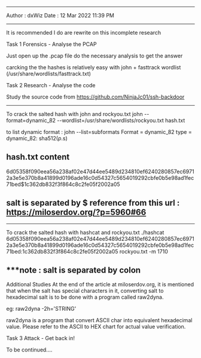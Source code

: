 ****************

Author : dxWiz
Date : 12 Mar 2022 11:39 PM


**************


It is recommended I do are rewrite on this incomplete research


Task 1 Forensics - Analyse the PCAP 

Just open up the .pcap file do the necessary analysis to get the answer

carcking the the hashes is relatively easy with john + fasttrack wordlist (/usr/share/wordlists/fasttrack.txt)


Task 2 Research - Analyse the code 

Study the source code from https://github.com/NinjaJc01/ssh-backdoor


--------------------------------------------------------
To crack the salted hash with john and rockyou.txt
john --format=dynamic_82 --wordlist=/usr/share/wordlists/rockyou.txt hash.txt 


to list dynamic format : john --list=subformats
Format = dynamic_82  type = dynamic_82: sha512($p.$s)


hash.txt content
----------------
6d05358f090eea56a238af02e47d44ee5489d234810ef6240280857ec69712a3e5e370b8a41899d0196ade16c0d54327c5654019292cbfe0b5e98ad1fec71bed$1c362db832f3f864c8c2fe05f2002a05

salt is separated by $ reference from this url : https://miloserdov.org/?p=5960#66
---------------------------------------------------------

---------------------------------------------------------
To crack the salted hash with hashcat and rockyou.txt
./hashcat 6d05358f090eea56a238af02e47d44ee5489d234810ef6240280857ec69712a3e5e370b8a41899d0196ade16c0d54327c5654019292cbfe0b5e98ad1fec71bed:1c362db832f3f864c8c2fe05f2002a05 rockyou.txt -m 1710

***note : salt is separated by colon
---------------------------------------------------------

Additional Studies
At the end of the article at miloserdov.org, it is mentioned that when the salt has special characters in it, converting salt to hexadecimal salt is to be done with a program called raw2dyna.

eg: raw2dyna -2h='STRING'


raw2dyna is a program that convert ASCII char into equivalent hexadecimal value. Please refer to the ASCII to HEX chart for actual value verification. 


Task 3 Attack - Get back in! 

To be continued....
